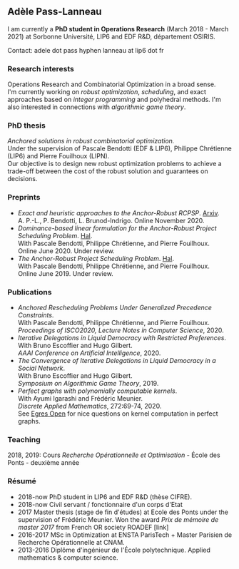 ## Adèle Pass-Lanneau

I am currently a **PhD student in Operations Research** (March 2018 - March 2021) at Sorbonne Université, LIP6 and EDF R&D, département OSIRIS.

Contact: adele dot pass hyphen lanneau at lip6 dot fr

### 

### Research interests
Operations Research and Combinatorial Optimization in a broad sense.  
I'm currently working on *robust optimization*, *scheduling*, and exact approaches based on *integer programming* and polyhedral methods. I'm also interested in connections with *algorithmic game theory*.

### PhD thesis
_Anchored solutions in robust combinatorial optimization._  
Under the supervision of Pascale Bendotti (EDF & LIP6), Philippe Chrétienne (LIP6) and Pierre Fouilhoux (LIPN).  
Our objective is to design new robust optimization problems to achieve a trade-off between the cost of the robust solution and guarantees on decisions.


### Preprints
- *Exact and heuristic approaches to the Anchor-Robust RCPSP*. [Arxiv]().  
A. P.-L., P. Bendotti, L. Brunod-Indrigo.
Online November 2020.  
- *Dominance-based linear formulation for the Anchor-Robust Project Scheduling Problem*. [Hal]().  
With Pascale Bendotti, Philippe Chrétienne, and Pierre Fouilhoux.  
Online June 2020. Under review.  
- *The Anchor-Robust Project Scheduling Problem*. [Hal]().   
With Pascale Bendotti, Philippe Chrétienne, and Pierre Fouilhoux.  
Online June 2019. Under review.  


### Publications

- *Anchored Rescheduling Problems Under Generalized Precedence Constraints*.  
With Pascale Bendotti, Philippe Chrétienne, and Pierre Fouilhoux.  
_Proceedings of ISCO2020, Lecture Notes in Computer Science_, 2020.  
- *Iterative Delegations in Liquid Democracy with Restricted Preferences*.  
With Bruno Escoffier and Hugo Gilbert.  
_AAAI Conference on Artificial Intelligence_, 2020.  
- *The Convergence of Iterative Delegations in Liquid Democracy in a Social Network*.  
With Bruno Escoffier and Hugo Gilbert.  
_Symposium on Algorithmic Game Theory_, 2019. 
- *Perfect graphs with polynomially computable kernels*.  
With Ayumi Igarashi and Frédéric Meunier.  
_Discrete Applied Mathematics_, 272:69-74, 2020.  
See [Egres Open]() for nice questions on kernel computation in perfect graphs.  



### Teaching

2018, 2019: Cours _Recherche Opérationnelle et Optimisation_ - École des Ponts - deuxième année

### Résumé
- 2018-now PhD student in LIP6 and EDF R&D (thèse CIFRE).
- 2018-now Civil servant / fonctionnaire d'un corps d'Etat
- 2017 Master thesis (stage de fin d'études) at Ecole des Ponts under the supervision of Frédéric Meunier. Won the award *Prix de mémoire de master 2017* from French OR society ROADEF [link]
- 2016-2017 MSc in Optimization at ENSTA ParisTech + Master Parisien de Recherche Opérationnelle at CNAM.
- 2013-2016 Diplôme d'ingénieur de l'École polytechnique. Applied mathematics & computer science.


